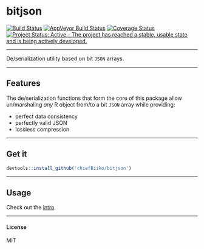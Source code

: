# bitjson

[![Build Status](https://travis-ci.org/chiefBiiko/bitjson.svg?branch=master)](https://travis-ci.org/chiefBiiko/bitjson) [![AppVeyor Build Status](https://ci.appveyor.com/api/projects/status/github/chiefBiiko/bitjson?branch=master&svg=true)](https://ci.appveyor.com/project/chiefBiiko/bitjson) [![Coverage Status](https://img.shields.io/codecov/c/github/chiefBiiko/bitjson/master.svg)](https://codecov.io/github/chiefBiiko/bitjson?branch=master) [![Project Status: Active - The project has reached a stable, usable state and is being actively developed.](http://www.repostatus.org/badges/latest/active.svg)](http://www.repostatus.org/#active)

***

De/serialization utility based on bit `JSON` arrays.

***

## Features

The de/serialization functions that form the core of this package allow
un/marshaling *any* R object from/to a bit `JSON` array while providing:

* perfect data consistency
* perfectly valid JSON
* lossless compression

***

## Get it

```r
devtools::install_github('chiefBiiko/bitjson')
```

***

## Usage

Check out the [intro](intro/bitjson-intro.md).

***

#### License

MIT
